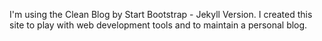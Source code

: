 I'm using the Clean Blog by Start Bootstrap - Jekyll Version. I created this site to play with web development tools and to maintain a personal blog.
